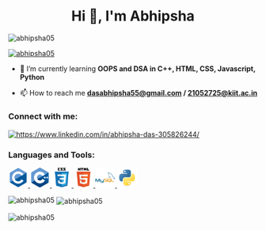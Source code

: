 <h1 align="center">Hi 👋, I'm Abhipsha</h1>
<p align="left"> <img src="https://komarev.com/ghpvc/?username=abhipsha05&label=Profile%20views&color=0e75b6&style=flat" alt="abhipsha05" /> </p>

<p align="left"> <a href="https://github.com/ryo-ma/github-profile-trophy"><img src="https://github-profile-trophy.vercel.app/?username=abhipsha05" alt="abhipsha05" /></a> </p>

- 🌱 I’m currently learning **OOPS and DSA in C++, HTML, CSS, Javascript, Python**

- 📫 How to reach me **dasabhipsha55@gmail.com / 21052725@kiit.ac.in**

<h3 align="left">Connect with me:</h3>
<p align="left">
<a href="https://linkedin.com/in/https://www.linkedin.com/in/abhipsha-das-305826244/" target="blank"><img align="center" src="https://raw.githubusercontent.com/rahuldkjain/github-profile-readme-generator/master/src/images/icons/Social/linked-in-alt.svg" alt="https://www.linkedin.com/in/abhipsha-das-305826244/" height="30" width="40" /></a>
</p>

<h3 align="left">Languages and Tools:</h3>
<p align="left"> <a href="https://www.cprogramming.com/" target="_blank" rel="noreferrer"> <img src="https://raw.githubusercontent.com/devicons/devicon/master/icons/c/c-original.svg" alt="c" width="40" height="40"/> </a> <a href="https://www.w3schools.com/cpp/" target="_blank" rel="noreferrer"> <img src="https://raw.githubusercontent.com/devicons/devicon/master/icons/cplusplus/cplusplus-original.svg" alt="cplusplus" width="40" height="40"/> </a> <a href="https://www.w3schools.com/css/" target="_blank" rel="noreferrer"> <img src="https://raw.githubusercontent.com/devicons/devicon/master/icons/css3/css3-original-wordmark.svg" alt="css3" width="40" height="40"/> </a> <a href="https://www.w3.org/html/" target="_blank" rel="noreferrer"> <img src="https://raw.githubusercontent.com/devicons/devicon/master/icons/html5/html5-original-wordmark.svg" alt="html5" width="40" height="40"/> </a> <a href="https://www.mysql.com/" target="_blank" rel="noreferrer"> <img src="https://raw.githubusercontent.com/devicons/devicon/master/icons/mysql/mysql-original-wordmark.svg" alt="mysql" width="40" height="40"/> </a> <a href="https://www.python.org" target="_blank" rel="noreferrer"> <img src="https://raw.githubusercontent.com/devicons/devicon/master/icons/python/python-original.svg" alt="python" width="40" height="40"/> </a> </p>

<p><img align="left" src="https://github-readme-stats.vercel.app/api/top-langs?username=abhipsha05&show_icons=true&locale=en&layout=compact" alt="abhipsha05" /></p>

<p>&nbsp;<img align="center" src="https://github-readme-stats.vercel.app/api?username=abhipsha05&show_icons=true&locale=en" alt="abhipsha05" /></p>

<p><img align="center" src="https://github-readme-streak-stats.herokuapp.com/?user=abhipsha05&" alt="abhipsha05" /></p>
